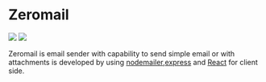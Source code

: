 # Zeromail

![](https://imgur.com/dn5YUZ2)
![](https://imgur.com/ADvhn5E)

Zeromail is email sender with capability to send simple email or with attachments is developed by using [nodemailer](https://nodemailer.com/about/),[express](https://expressjs.com/)
and [React](https://reactjs.org/) for client side.


